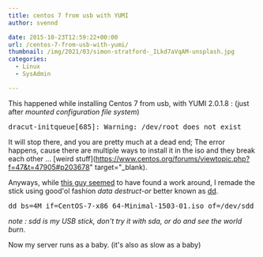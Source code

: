 ```yaml
---
title: centos 7 from usb with YUMI
author: svennd

date: 2015-10-23T12:59:22+00:00
url: /centos-7-from-usb-with-yumi/
thumbnail: /img/2021/03/simon-stratford-_ILkd7aVqAM-unsplash.jpg
categories:
  - Linux
  - SysAdmin

---
```

This happened while installing Centos 7 from usb, with YUMI 2.0.1.8 : (just after _mounted configuration file system_)

<pre>dracut-initqueue[685]: Warning: /dev/root does not exist</pre>

It will stop there, and you are pretty much at a dead end; The error happens, cause there are multiple ways to install it in the iso and they break each other ... [weird stuff](https://www.centos.org/forums/viewtopic.php?f=47&t=47905#p203678" target="_blank).

Anyways, while [this guy seemed][1] to have found a work around, I remade the stick using good'ol fashion _data destruct-or_ better known as [dd][2].

<pre>dd bs=4M if=CentOS-7-x86_64-Minimal-1503-01.iso of=/dev/sdd</pre>

_note : sdd is my USB stick, don't try it with sda, or do and see the world burn._

Now my server runs as a baby. (it's also as slow as a baby)

 [1]: http://unix.stackexchange.com/questions/141515/centos-7-installation-failed/209515#209515
 [2]: http://linux.die.net/man/1/dd